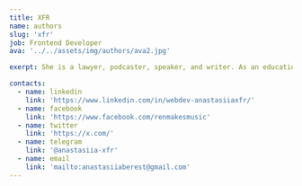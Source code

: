 ```yaml
---
title: XFR
name: authors
slug: 'xfr'
job: Frontend Developer
ava: '../../assets/img/authors/ava2.jpg'

exerpt: She is a lawyer, podcaster, speaker, and writer. As an educational content director, she helps develop HasThemes premium training products.

contacts:
  - name: linkedin
    link: 'https://www.linkedin.com/in/webdev-anastasiiaxfr/'
  - name: facebook
    link: 'https://www.facebook.com/renmakesmusic'
  - name: twitter
    link: 'https://x.com/'
  - name: telegram
    link: '@anastasiia-xfr'
  - name: email
    link: 'mailto:anastasiiaberest@gmail.com'
---
```


